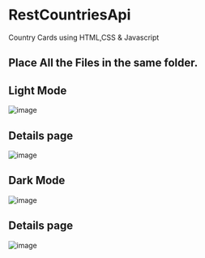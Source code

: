 # RestCountriesApi

Country Cards using HTML,CSS &amp; Javascript

## Place All the Files in the same folder.

## **Light Mode**

![image](https://user-images.githubusercontent.com/122447490/218063410-63c3c85c-f4df-4d40-9824-9da8dccedf28.png)

## **Details page**

![image](https://user-images.githubusercontent.com/122447490/218063539-64914674-dcd6-4947-a557-7d3dbb4791e4.png)

## **Dark Mode**

![image](https://user-images.githubusercontent.com/122447490/218063838-a55c703e-4f72-4762-8b8e-7e921295b095.png)

## **Details page**

![image](https://user-images.githubusercontent.com/122447490/218064102-cde5eef3-8e50-404c-a604-3238872fa52a.png)
